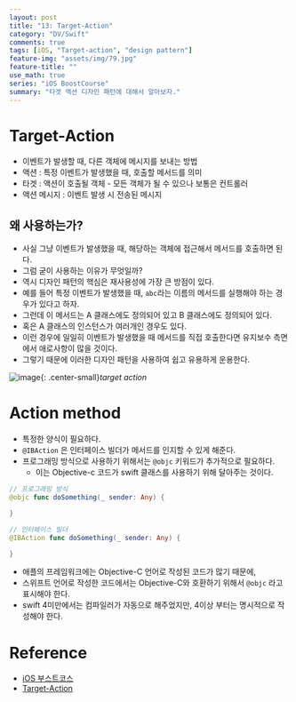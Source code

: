 ```yaml
---
layout: post
title: "13: Target-Action"
category: "DV/Swift"
comments: true
tags: [iOS, "Target-action", "design pattern"]
feature-img: "assets/img/79.jpg"
feature-title: ""
use_math: true
series: "iOS BoostCourse"
summary: "타겟 액션 디자인 패턴에 대해서 알아보자."
---
```


# Target-Action

* 이벤트가 발생할 때, 다른 객체에 메시지를 보내는 방법
* 액션 : 특정 이벤트가 발생했을 때, 호출할 메서드를 의미
* 타겟 : 액션이 호출될 객체 - 모든 객체가 될 수 있으나 보통은 컨트롤러
* 액션 메시지 : 이벤트 발생 시 전송된 메시지

## 왜 사용하는가?

* 사실 그냥 이벤트가 발생했을 때, 해당하는 객체에 접근해서 메서드를 호출하면 된다.
* 그럼 굳이 사용하는 이유가 무엇일까?
* 역시 디자인 패턴의 핵심은 재사용성에 가장 큰 방점이 있다.
* 예를 들어 특정 이벤트가 발생했을 때, `abc`라는 이름의 메서드를 실행해야 하는 경우가 있다고 하자.
* 그런데 이 메서드는 A 클래스에도 정의되어 있고 B 클래스에도 정의되어 있다.
* 혹은 A 클래스의 인스턴스가 여러개인 경우도 있다.
* 이런 경우에 일일히 이벤트가 발생했을 때 메서드를 직접 호출한다면 유지보수 측면에서 애로사항이 많을 것이다.
* 그렇기 때문에 이러한 디자인 패턴을 사용하여 쉽고 유용하게 운용한다.

![image](https://user-images.githubusercontent.com/37871541/123735759-bd941200-d8da-11eb-9b6b-1c854a148abd.png){: .center-small}_target action_

# Action method

* 특정한 양식이 필요하다.
* `@IBAction` 은 인터페이스 빌더가 메서드를 인지할 수 있게 해준다.
* 프로그래밍 방식으로 사용하기 위해서는 `@objc` 키워드가 추가적으로 필요하다.
  * 이는 Objective-c 코드가 swift 클래스를 사용하기 위해 달아주는 것이다.

```swift
// 프로그래밍 방식
@objc func doSomething(_ sender: Any) {

}

// 인터페이스 빌더
@IBAction func doSomething(_ sender: Any) { 

}
```

* 애플의 프레임워크에는 Objective-C 언어로 작성된 코드가 많기 때문에,
* 스위프트 언어로 작성한 코드에서는 Objective-C와 호환하기 위해서 `@objc` 라고 표시해야 한다.
* swift 4미만에서는 컴파일러가 자동으로 해주었지만, 4이상 부터는 명시적으로 작성해야 한다.




# Reference

* [iOS 부스트코스](https://www.boostcourse.org/mo326/lecture/20638/?isDesc=false)
* [Target-Action](https://developer.apple.com/library/archive/documentation/General/Conceptual/Devpedia-CocoaApp/TargetAction.html)

